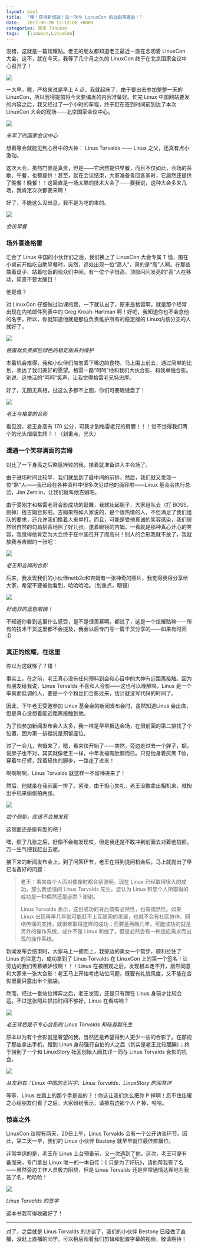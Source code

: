 ```yaml
---
layout: post
title:	"嘿！获得新成就！论一次与 LinuxCon 的近距离邂逅！"
date:	2017-06-20 13:12:00 +0800 
categories:	观点 linuxcn 
tags:	[linuxcn,LinuxCon]
---
```



没错，这就是一篇炫耀贴。老王的朋友都知道老王最近一直在念叨着 LinuxCon 大会，这不，就在今天，我等了几个月之久的 LinuxCon 终于在北京国家会议中心召开了！


![](/Asserts/Images/album/201706/20/131154xgjv7v7fgj6ffzc7.jpg)


一大早，嗯，严格来说是早上 4 点，我就起床了，由于要出去参加整整一天的 LinuxCon，所以我得提前将今天要编发的内容准备好。忙完 Linux 中国网站要发的内容之后，我又经过了一个小时的车程，终于赶在签到时间前到达了本次 LinuxCon 大会的现场——北京国家会议中心。


![](/Asserts/Images/album/201706/20/125911qtl9zmd68d7vk9vm.jpg)


*来早了的国家会议中心*


想着等会就能见到心目中的大神： Linus Torvalds —— Linux 之父，还真有点小激动。


这次大会，虽然门票是真贵，但是——它居然提供早餐，而且不仅如此，会场的茶歇、午餐，也都提供！甚至，就在会议结束，大家准备各回各家时，它居然还提供了晚餐！晚餐！！这简直是一场太酷的技术大会了——要我说，这种大会多来几场，我肯定次次都要来啊！


好了，不能这么没出息，我不是为吃的来的。


![](/Asserts/Images/album/201706/20/130029amleeep2r8rf8t7l.jpg)


*会议早餐*


### 场外喜逢格雷


汇合了 Linux 中国的小伙伴们之后，我们换上了 LinuxCon 大会专属 T 恤，围在小桌前开始吃自助早餐时，突然，远处出现一位“高人”，真的是“高”人啊。在那些端着盘子、站着吃饭的观众们中间，有一位个子很高、顶部闪闪发亮的“高”人在移动，简直不要太醒目！


他是谁？


对 LinuxCon 仔细做过功课的我，一下就认出了，原来是格雷啊，就是那个经常出现在内核邮件列表中的 Greg Kroah-Hartman 啊！好吧，我知道你也不会念他的名字，所以，你就知道他就是那位负责维护所有的稳定版的 Linux内核分支的人就好了。


![](/Asserts/Images/album/201706/20/130242byqwa5zoi042wawq.jpg)


*格雷就负责那些绿色的稳定版系列维护*


本着机会难得，我和小伙伴们匆匆丢下嘴边的食物，马上围上前去，通过简单的比划，表达了我们美好的愿望。格雷一路“呵呵”地和我们大伙合影、和我单独合影。别说，这快活的“呵呵”笑声，让我觉得格雷老兄特忠厚。


好了，无图无真相，扯这么多都不上图，你们可要砸键盘了！


![](/Asserts/Images/album/201706/20/130325iqaatzzjkxemltla.jpg)


*老王与格雷的合影*


看见没，老王身高有 170 公分，可我才到格雷老兄的肩膀！！！觉不觉得我们两个的光头熠熠生辉？！（划重点，光头）


### 遭遇一个笑容满面的吉姆


对比了一下身高之后略感挫败的我，接着就准备进入主会场了。


由于进场时间比较早，我们就坐到了最中间的前排，然后，我们就又发现一位“熟”人——我已经在各种资料中很多次见过他的面容啦——Linux 基金会执行总监，Jim Zemlin，让我们就叫他吉姆吧。


由于受刚才和格雷老哥合影成功的鼓舞，我就壮起胆子，大家组队去（打 BOSS，删掉）找吉姆合影啦。吉姆果然如人家说的，是个很热情的人，不但满足了我们组队的要求，还允许我们换着人来单打。而且，可能是受他真诚的笑容感染，我们居然很自然的勾肩搭背地照了好几张。逮着眼镜的吉姆，一看就是那种真心开心的笑容，我觉得他肯定为大会终于在中国召开了而高兴！别人的合影我就不放了，我就放我与吉姆的一张吧：


![](/Asserts/Images/album/201706/20/130521q78xe484mkkeaena.jpg)


*老王和吉姆的合影*


后来，我发现我们的小伙伴netb2c和吉姆有一张神奇的照片，我觉得我得分享给大家，希望不要被他看到，哈哈哈哈。（划重点，眼镜）


![](/Asserts/Images/album/201706/20/130602hh4ws11dkp18cz0e.jpg)


*好诡异的蓝色眼镜！*


不知道你看到这里什么感受，是不是很羡慕啊。都说了，这是一个炫耀贴嘛——所有的技术干货这里都不会提及，我会以后专门写一篇干货分享的——如果有时间 :D


### 真正的炫耀，在这里


你以为这就够了？错！


事实上，在之前，老王真心没有任何预料到会和心目中的大神有近距离接触。因为有朋友给我说，Linus Torvalds 不喜和人合影——这也可以理解嘛，Linus 是一个率真而低调的人，要是一个个粉丝们合影过来，估计就没写代码的时间了。


因此，下午老王受邀参加 Linux 基金会的新闻发布会时，虽然知道Linus 会出席，但是真心没想着能近距离接触到他。


为了怕参加新闻发布会人太多，我一样是早早抵达会场，在很前面的第二排找了个位置，因为第一排据说是预留座位。


过了一会儿，吉姆来了，嗯，看来快开始了——突然，旁边走过去一个胖子，额，说胖子也不对，其实就像老王一样，中年发福有肚腩而已。只见他身着灰黑 T恤，穿着牛仔裤，踩着轻快的脚步，一路走了进来！


啊啊啊啊，Linus Torvalds 就这样一不留神进来了！


然后，他就坐在我前面一排了。紧张，由于担心失礼，老王没敢拿出相机来，就掏出手机来偷偷拍两张。


![](/Asserts/Images/album/201706/20/130722mvfkdnrzriavadyv.jpg)


*拍个侧影，应该不会被发现*


这侧面还是挺有型的吧！


嘿，照了几张之后，好像不会被发现哎，但是我还是不敢冲到前面去对着他拍照，万一生气把我赶出去呢。


接下来的新闻发布会上，到了问答环节，老王在得到提问机会后，马上就抛出了早已准备好的问题：



> 
> 老王：看来每个人面对偶像时都会紧张啊。现在 Linux 已经取得很大的成功，那么我想请问 Linus Torvalds 先生，您认为 Linux 和您个人所取得的成功是一种偶然还是必然？谢谢。
> 
> 
> Linus Torvalds 表示，这份成功的背后既有必然性，也有偶然性。如果 Linux 出现再早几年就可能赶不上互联网的发展，也就不会有社区协作、网络传播的支持，就很难取得这样的成功；而要是再晚几年，可能成功的就是另外的操作系统，或许不是 Linux 和他了，但是必然会有一种适应需求而出现的操作系统。
> 
> 
> 


新闻发布会结束时，大家马上一拥而上，我旁边的美女一个箭步，顺利拉住了 Linus 的注意力，成功拿到了 Linus Torvalds 在 LinuxCon 上的第一个签名！让旁边的我们羡慕嫉妒恨啊！！！Linus 在被围观之后，发现根本走不开，居然同意和大家来一张大合影！老王马上开始考虑站位问题，既要有礼貌风度，又不能在合影里面只露出半个脑袋。


然而，经过一番站位博弈之后，老王发现，还是只有蹲在 Linus 身前才比较合适。不过这张照片抓拍时间不够好，Linus 在看啥呐？


![](/Asserts/Images/album/201706/20/130805xnaaai61ez6ltln6.jpg)


*老王背后是不专心合影的 Linus Torvalds 和陆首群先生*


原本以为有个合影就是奢望的我，当然还是希望得到人更少一些的合影了。在鄙视了那些拿出手机，蹭到 Linus 身前强行自拍的人之后（其实是老王比较腼腆）；终于捞到了一个和 LinuxStory 社区创始人闻其详一同与 Linus Torvalds 合影的机会。


![](/Asserts/Images/album/201706/20/130838ryl6wvgqtqyfjeee.jpg)


*从左到右：Linux 中国的王兴宇、Linus Torvalds、LinuxStory 的闻其详*


等等，Linus 左肩上的那个手是谁的？！你这让我们怎么把你 P 掉啊！忍不住炫耀之心给朋友们看了之后，大家纷纷表示，请把右边那个人 P 掉，哈哈。


### 惊喜之外


LinuxCon 议程有两天，20日上午，Linus Torvalds 会有一个公开访谈环节。因此，第二天一早，我们的 Linux 小伙伴 Bestony 就早早就位最佳直播位。


非常幸运的是，老王在 Linus 上台预备前，又一次遇到了他。这次，老王可是有备而来，专门拿出 Linux 唯一的一本自传：《<ruby> 只是为了好玩 <rp>  （ </rp> <rt>  Just for Fun </rt> <rp>  ） </rp></ruby>》，请他帮我签了名——虽然旁边工作人员极力阻挠，但是 Linus Torvalds 还是非常通情达理地为我签了名，哈哈哈！


![](/Asserts/Images/album/201706/20/130930o26joej722oifjkm.jpg)


*Linus Torvalds 的签字*


这本书我可得收藏好了！




---


 对了，之后就是 Linus Torvalds 的访谈了，我们的小伙伴 Bestony 已经做了直播，没赶上直播的同学，可以稍后观看我们剪辑和配置字幕的视频，敬请期待！
